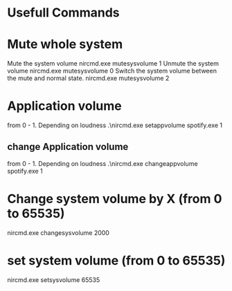 # Usefull Commands

# Mute whole system
Mute the system volume 	nircmd.exe mutesysvolume 1
Unmute the system volume 	nircmd.exe mutesysvolume 0
Switch the system volume between the mute and normal state. 	nircmd.exe mutesysvolume 2 

# Application volume
from 0 - 1. Depending on loudness
.\nircmd.exe setappvolume spotify.exe 1

## change Application volume
from 0 - 1. Depending on loudness
.\nircmd.exe changeappvolume spotify.exe 1


# Change system volume by X (from 0 to 65535)
nircmd.exe changesysvolume 2000 

# set system volume (from 0 to 65535)
nircmd.exe setsysvolume 65535 
